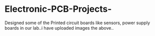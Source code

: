 # Electronic-PCB-Projects-

Designed some of the Printed circuit boards like sensors, power supply boards in our lab..i have uploaded images the above..
